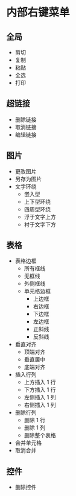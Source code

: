 # 内部右键菜单

## 全局

- 剪切
- 复制
- 粘贴
- 全选
- 打印

## 超链接

- 删除链接
- 取消链接
- 编辑链接

## 图片

- 更改图片
- 另存为图片
- 文字环绕
  - 嵌入型
  - 上下型环绕
  - 四周型环绕
  - 浮于文字上方
  - 衬于文字下方

## 表格

- 表格边框
  - 所有框线
  - 无框线
  - 外侧框线
  - 单元格边框
    - 上边框
    - 右边框
    - 下边框
    - 左边框
    - 正斜线
    - 反斜线
- 垂直对齐
  - 顶端对齐
  - 垂直居中
  - 底端对齐
- 插入行列
  - 上方插入 1 行
  - 下方插入 1 行
  - 左侧插入 1 列
  - 右侧插入 1 列
- 删除行列
  - 删除 1 行
  - 删除 1 列
  - 删除整个表格
- 合并单元格
- 取消合并

## 控件

- 删除控件

